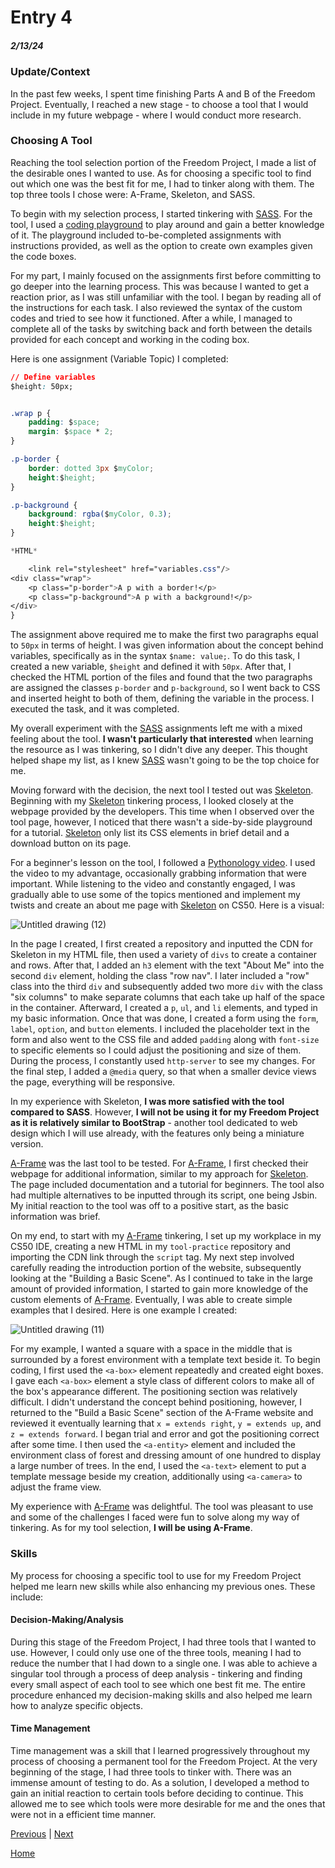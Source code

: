 # Entry 4
##### 2/13/24

### Update/Context

In the past few weeks, I spent time finishing Parts A and B of the Freedom Project. Eventually, I reached a new stage - to choose a tool that I would include in my future webpage - where I would conduct more research.

### Choosing A Tool

Reaching the tool selection portion of the Freedom Project, I made a list of the desirable ones I wanted to use. As for choosing a specific tool to find out which one was the best fit for me, I had to tinker along with them. The top three tools I chose were: A-Frame, Skeleton, and SASS.

To begin with my selection process, I started tinkering with [SASS](https://sass-lang.com/). For the tool, I used a [coding playground](https://www.codingame.com/playgrounds/166/sass) to play around and gain a better knowledge of it. The playground included to-be-completed assignments with instructions provided, as well as the option to create own examples given the code boxes.

For my part, I mainly focused on the assignments first before committing to go deeper into the learning process. This was because I wanted to get a reaction prior, as I was still unfamiliar with the tool. I began by reading all of the instructions for each task. I also reviewed the syntax of the custom codes and tried to see how it functioned. After a while, I managed to complete all of the tasks by switching back and forth between the details provided for each concept and working in the coding box.

Here is one assignment (Variable Topic) I completed:

``` CSS & HTML
// Define variables
$height: 50px;


.wrap p {
	padding: $space;
	margin: $space * 2;
}

.p-border {
	border: dotted 3px $myColor;
	height:$height;
}

.p-background {
	background: rgba($myColor, 0.3);
	height:$height;
}

*HTML*

    <link rel="stylesheet" href="variables.css"/>
<div class="wrap">
	<p class="p-border">A p with a border!</p>
	<p class="p-background">A p with a background!</p>
</div>
}
```

The assignment above required me to make the first two paragraphs equal to `50px` in terms of height. I was given information about the concept behind variables, specifically as in the syntax `$name: value;`. To do this task, I created a new variable, `$height` and defined it with `50px`. After that, I checked the HTML portion of the files and found that the two paragraphs are assigned the classes `p-border` and `p-background`, so I went back to CSS and inserted height to both of them, defining the variable in the process. I executed the task, and it was completed.

My overall experiment with the [SASS](https://sass-lang.com/) assignments left me with a mixed feeling about the tool. **I wasn't particularly that interested** when learning the resource as I was tinkering, so I didn't dive any deeper. This thought helped shape my list, as I knew [SASS](https://sass-lang.com/) wasn't going to be the top choice for me.

Moving forward with the decision, the next tool I tested out was [Skeleton](http://getskeleton.com/). Beginning with my [Skeleton](http://getskeleton.com/) tinkering process, I looked closely at the webpage provided by the developers. This time when I observed over the tool page, however, I noticed that there wasn't a side-by-side playground for a tutorial. [Skeleton](http://getskeleton.com/) only list its CSS elements in brief detail and a download button on its page.

For a beginner's lesson on the tool, I followed a [Pythonology video](https://www.youtube.com/watch?v=v4UC9emY9KA). I used the video to my advantage, occasionally grabbing information that were important. While listening to the video and constantly engaged, I was gradually able to use some of the topics mentioned and implement my twists and create an about me page with [Skeleton](http://getskeleton.com/) on CS50. Here is a visual:

![Untitled drawing (12)](https://github.com/joez2450/sep10-freedom-project/assets/146861465/f88d4e48-a2a9-4ae0-b3e4-fac7b2db9bad)

In the page I created, I first created a repository and inputted the CDN for Skeleton in my HTML file, then used a variety of `divs` to create a container and rows. After that, I added an `h3` element with the text "About Me" into the second `div` element, holding the class "row nav". I later included a "row" class into the third `div` and subsequently added two more `div` with the class "six columns" to make separate columns that each take up half of the space in the container. Afterward, I created a `p`, `ul`, and `li` elements, and typed in my basic information. Once that was done, I created a form using the `form`,   `label`, `option`, and `button` elements. I included the placeholder text in the form and also went to the CSS file and added `padding` along with `font-size` to specific elements so I could adjust the positioning and size of them. During the process, I constantly used `http-server` to see my changes. For the final step, I added a `@media` query, so that when a smaller device views the page, everything will be responsive.


In my experience with Skeleton, **I was more satisfied with the tool compared to SASS**. However, **I will not be using it for my Freedom Project as it is relatively similar to BootStrap** - another tool dedicated to web design which I will use already, with the features only being a miniature version.

[A-Frame](https://aframe.io/) was the last tool to be tested. For [A-Frame](https://aframe.io/), I first checked their webpage for additional information, similar to my approach for [Skeleton](http://getskeleton.com/). The page included documentation and a tutorial for beginners. The tool also had multiple alternatives to be inputted through its script, one being Jsbin. My initial reaction to the tool was off to a positive start, as the basic information was brief.

On my end, to start with my [A-Frame](https://aframe.io/) tinkering, I set up my workplace in my CS50 IDE, creating a new HTML in my `tool-practice` repository and importing the CDN link through the `script` tag. My next step involved carefully reading the introduction portion of the website, subsequently looking at the "Building a Basic Scene". As I continued to take in the large amount of provided information, I started to gain more knowledge of the custom elements of [A-Frame](https://aframe.io/). Eventually, I was able to create simple examples that I desired. Here is one example I created:

![Untitled drawing (11)](https://github.com/joez2450/sep10-freedom-project/assets/146861465/409702bb-f1ae-4348-b0b9-722bcd0f18fc)

For my example, I wanted a square with a space in the middle that is surrounded by a forest environment with a template text beside it. To begin coding, I first used the `<a-box>` element repeatedly and created eight boxes. I gave each `<a-box>` element a style class of different colors to make all of the box's appearance different. The positioning section was relatively difficult. I didn't understand the concept behind positioning, however, I returned to the "Build a Basic Scene" section of the A-Frame website and reviewed it eventually learning that `x = extends right`, `y = extends up`, and `z = extends forward`. I began trial and error and got the positioning correct after some time. I then used the `<a-entity>` element and included the environment class of forest and dressing amount of one hundred to display a large number of trees. In the end, I used the `<a-text>` element to put a template message beside my creation, additionally using `<a-camera>` to adjust the frame view.


My experience with [A-Frame](https://aframe.io/) was delightful. The tool was pleasant to use and some of the challenges I faced were fun to solve along my way of tinkering. As for my tool selection, **I will be using A-Frame**.

### Skills
My process for choosing a specific tool to use for my Freedom Project helped me learn new skills while also enhancing my previous ones. These include:

#### Decision-Making/Analysis
 During this stage of the Freedom Project, I had three tools that I wanted to use. However, I could only use one of the three tools, meaning I had to reduce the number that I had down to a single one. I was able to achieve a singular tool through a process of deep analysis - tinkering and finding every small aspect of each tool to see which one best fit me. The entire procedure enhanced my decision-making skills and also helped me learn how to analyze specific objects.

#### Time Management
Time management was a skill that I learned progressively throughout my process of choosing a permanent tool for the Freedom Project. At the very beginning of the stage, I had three tools to tinker with. There was an immense amount of testing to do. As a solution, I developed a method to gain an initial reaction to certain tools before deciding to continue. This allowed me to see which tools were more desirable for me and the ones that were not in a efficient time manner.



[Previous](entry03.md) | [Next](entry05.md)

[Home](../README.md)
